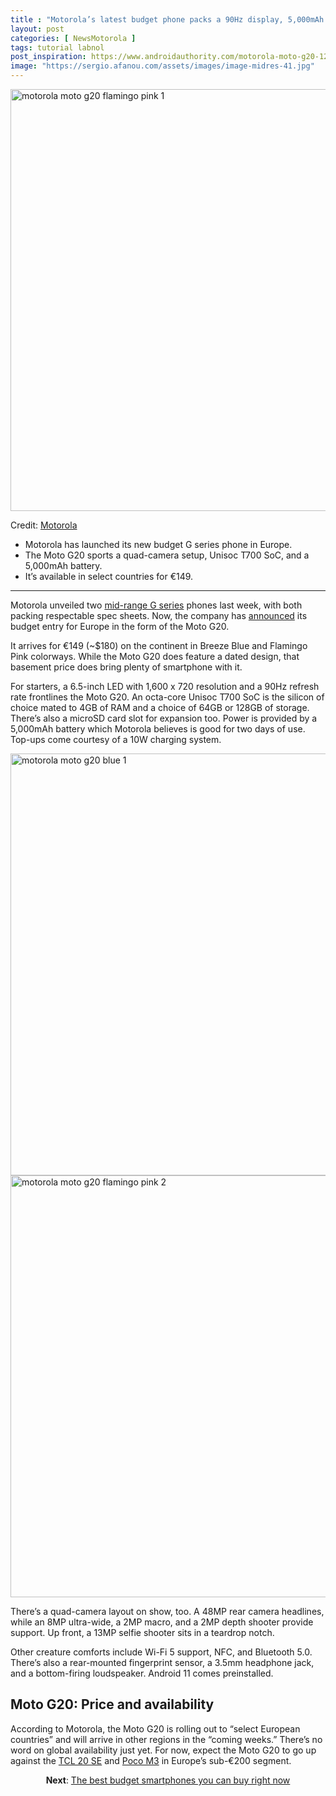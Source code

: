 ```yaml
---
title : "Motorola’s latest budget phone packs a 90Hz display, 5,000mAh battery"
layout: post
categories: [ NewsMotorola ]
tags: tutorial labnol
post_inspiration: https://www.androidauthority.com/motorola-moto-g20-1221034/
image: "https://sergio.afanou.com/assets/images/image-midres-41.jpg"
---
```


<p><html><body><img class="size-large wp-image-1221038 noname aa-img" title="motorola moto g20 flamingo pink 1" src="https://cdn57.androidauthority.net/wp-content/uploads/2021/04/motorola-moto-g20-flamingo-pink-1-1200x675.jpg" alt="motorola moto g20 flamingo pink 1" width="1200" height="675" data-attachment-id="1221038" srcset="https://cdn57.androidauthority.net/wp-content/uploads/2021/04/motorola-moto-g20-flamingo-pink-1-1200x676.jpg 1200w, https://cdn57.androidauthority.net/wp-content/uploads/2021/04/motorola-moto-g20-flamingo-pink-1-300x170.jpg 300w, https://cdn57.androidauthority.net/wp-content/uploads/2021/04/motorola-moto-g20-flamingo-pink-1-768x432.jpg 768w, https://cdn57.androidauthority.net/wp-content/uploads/2021/04/motorola-moto-g20-flamingo-pink-1-1536x865.jpg 1536w, https://cdn57.androidauthority.net/wp-content/uploads/2021/04/motorola-moto-g20-flamingo-pink-1-16x9.jpg 16w, https://cdn57.androidauthority.net/wp-content/uploads/2021/04/motorola-moto-g20-flamingo-pink-1-32x18.jpg 32w, https://cdn57.androidauthority.net/wp-content/uploads/2021/04/motorola-moto-g20-flamingo-pink-1-28x16.jpg 28w, https://cdn57.androidauthority.net/wp-content/uploads/2021/04/motorola-moto-g20-flamingo-pink-1-56x32.jpg 56w, https://cdn57.androidauthority.net/wp-content/uploads/2021/04/motorola-moto-g20-flamingo-pink-1-64x36.jpg 64w, https://cdn57.androidauthority.net/wp-content/uploads/2021/04/motorola-moto-g20-flamingo-pink-1-712x400.jpg 712w, https://cdn57.androidauthority.net/wp-content/uploads/2021/04/motorola-moto-g20-flamingo-pink-1-1000x563.jpg 1000w, https://cdn57.androidauthority.net/wp-content/uploads/2021/04/motorola-moto-g20-flamingo-pink-1-792x446.jpg 792w, https://cdn57.androidauthority.net/wp-content/uploads/2021/04/motorola-moto-g20-flamingo-pink-1-1280x720.jpg 1280w, https://cdn57.androidauthority.net/wp-content/uploads/2021/04/motorola-moto-g20-flamingo-pink-1-840x472.jpg 840w, https://cdn57.androidauthority.net/wp-content/uploads/2021/04/motorola-moto-g20-flamingo-pink-1-1340x754.jpg 1340w, https://cdn57.androidauthority.net/wp-content/uploads/2021/04/motorola-moto-g20-flamingo-pink-1-770x433.jpg 770w, https://cdn57.androidauthority.net/wp-content/uploads/2021/04/motorola-moto-g20-flamingo-pink-1-355x200.jpg 355w, https://cdn57.androidauthority.net/wp-content/uploads/2021/04/motorola-moto-g20-flamingo-pink-1-675x380.jpg 675w, https://cdn57.androidauthority.net/wp-content/uploads/2021/04/motorola-moto-g20-flamingo-pink-1.jpg 1920w" sizes="(max-width: 1200px) 100vw, 1200px" /></p>
<div class="aa-img-source-credit">
<div class="aa-img-source-and-credit full">
<div class="aa-img-source text-right"><span>Credit:</span> <a rel="nofollow" class="img-credit-link" target="_blank" href="https://www.motorola.com/blog/hello-moto-g20">Motorola</a></div>
</div>
</div>
<div class="aa_tldr_text">
<ul>
<li>Motorola has launched its new budget G series phone in Europe.</li>
<li>The Moto G20 sports a quad-camera setup, Unisoc T700 SoC, and a 5,000mAh battery.</li>
<li>It&#8217;s available in select countries for €149.</li>
</ul>
</div><hr>
<p>Motorola unveiled two <a href="https://www.androidauthority.com/moto-g60-1219289/" target="_blank" rel="noopener">mid-range G series</a> phones last week, with both packing respectable spec sheets. Now, the company has <a href="https://www.motorola.com/blog/hello-moto-g20" target="_blank" rel="noopener">announced</a> its budget entry for Europe in the form of the Moto G20.</p>
<p>It arrives for €149 (~$180) on the continent in Breeze Blue and Flamingo Pink colorways. While the Moto G20 does feature a dated design, that basement price does bring plenty of smartphone with it.</p>
<p>For starters, a 6.5-inch LED with 1,600 x 720 resolution and a 90Hz refresh rate frontlines the Moto G20. An octa-core Unisoc T700 SoC is the silicon of choice mated to 4GB of RAM and a choice of 64GB or 128GB of storage. There&#8217;s also a microSD card slot for expansion too. Power is provided by a 5,000mAh battery which Motorola believes is good for two days of use. Top-ups come courtesy of a 10W charging system.</p>

<a title="motorola moto g20 blue 1"  href='https://cdn57.androidauthority.net/wp-content/uploads/2021/04/motorola-moto-g20-blue-1.jpg'><img width="675" height="675" src="https://cdn57.androidauthority.net/wp-content/uploads/2021/04/motorola-moto-g20-blue-1-675x675.jpg" class="attachment-large size-large" alt="motorola moto g20 blue 1" srcset="https://cdn57.androidauthority.net/wp-content/uploads/2021/04/motorola-moto-g20-blue-1-675x675.jpg 675w, https://cdn57.androidauthority.net/wp-content/uploads/2021/04/motorola-moto-g20-blue-1-300x300.jpg 300w, https://cdn57.androidauthority.net/wp-content/uploads/2021/04/motorola-moto-g20-blue-1-150x150.jpg 150w, https://cdn57.androidauthority.net/wp-content/uploads/2021/04/motorola-moto-g20-blue-1-768x768.jpg 768w, https://cdn57.androidauthority.net/wp-content/uploads/2021/04/motorola-moto-g20-blue-1-1536x1536.jpg 1536w, https://cdn57.androidauthority.net/wp-content/uploads/2021/04/motorola-moto-g20-blue-1-16x16.jpg 16w, https://cdn57.androidauthority.net/wp-content/uploads/2021/04/motorola-moto-g20-blue-1-32x32.jpg 32w, https://cdn57.androidauthority.net/wp-content/uploads/2021/04/motorola-moto-g20-blue-1-28x28.jpg 28w, https://cdn57.androidauthority.net/wp-content/uploads/2021/04/motorola-moto-g20-blue-1-56x56.jpg 56w, https://cdn57.androidauthority.net/wp-content/uploads/2021/04/motorola-moto-g20-blue-1-64x64.jpg 64w, https://cdn57.androidauthority.net/wp-content/uploads/2021/04/motorola-moto-g20-blue-1-1000x1000.jpg 1000w, https://cdn57.androidauthority.net/wp-content/uploads/2021/04/motorola-moto-g20-blue-1-1200x1200.jpg 1200w, https://cdn57.androidauthority.net/wp-content/uploads/2021/04/motorola-moto-g20-blue-1-200x200.jpg 200w, https://cdn57.androidauthority.net/wp-content/uploads/2021/04/motorola-moto-g20-blue-1.jpg 1920w" sizes="(max-width: 675px) 100vw, 675px" /></a>
<a title="motorola moto g20 flamingo pink 2"  href='https://cdn57.androidauthority.net/wp-content/uploads/2021/04/motorola-moto-g20-flamingo-pink-2.jpg'><img width="675" height="675" src="https://cdn57.androidauthority.net/wp-content/uploads/2021/04/motorola-moto-g20-flamingo-pink-2-675x675.jpg" class="attachment-large size-large" alt="motorola moto g20 flamingo pink 2" srcset="https://cdn57.androidauthority.net/wp-content/uploads/2021/04/motorola-moto-g20-flamingo-pink-2-675x675.jpg 675w, https://cdn57.androidauthority.net/wp-content/uploads/2021/04/motorola-moto-g20-flamingo-pink-2-300x300.jpg 300w, https://cdn57.androidauthority.net/wp-content/uploads/2021/04/motorola-moto-g20-flamingo-pink-2-150x150.jpg 150w, https://cdn57.androidauthority.net/wp-content/uploads/2021/04/motorola-moto-g20-flamingo-pink-2-768x768.jpg 768w, https://cdn57.androidauthority.net/wp-content/uploads/2021/04/motorola-moto-g20-flamingo-pink-2-1536x1536.jpg 1536w, https://cdn57.androidauthority.net/wp-content/uploads/2021/04/motorola-moto-g20-flamingo-pink-2-16x16.jpg 16w, https://cdn57.androidauthority.net/wp-content/uploads/2021/04/motorola-moto-g20-flamingo-pink-2-32x32.jpg 32w, https://cdn57.androidauthority.net/wp-content/uploads/2021/04/motorola-moto-g20-flamingo-pink-2-28x28.jpg 28w, https://cdn57.androidauthority.net/wp-content/uploads/2021/04/motorola-moto-g20-flamingo-pink-2-56x56.jpg 56w, https://cdn57.androidauthority.net/wp-content/uploads/2021/04/motorola-moto-g20-flamingo-pink-2-64x64.jpg 64w, https://cdn57.androidauthority.net/wp-content/uploads/2021/04/motorola-moto-g20-flamingo-pink-2-1000x1000.jpg 1000w, https://cdn57.androidauthority.net/wp-content/uploads/2021/04/motorola-moto-g20-flamingo-pink-2-1200x1200.jpg 1200w, https://cdn57.androidauthority.net/wp-content/uploads/2021/04/motorola-moto-g20-flamingo-pink-2-200x200.jpg 200w, https://cdn57.androidauthority.net/wp-content/uploads/2021/04/motorola-moto-g20-flamingo-pink-2.jpg 1920w" sizes="(max-width: 675px) 100vw, 675px" /></a>

<p>There&#8217;s a quad-camera layout on show, too. A 48MP rear camera headlines, while an 8MP ultra-wide, a 2MP macro, and a 2MP depth shooter provide support. Up front, a 13MP selfie shooter sits in a teardrop notch.</p>
<p>Other creature comforts include Wi-Fi 5 support, NFC, and Bluetooth 5.0. There&#8217;s also a rear-mounted fingerprint sensor, a 3.5mm headphone jack, and a bottom-firing loudspeaker. Android 11 comes preinstalled.</p>
<h2>Moto G20: Price and availability</h2>
<p>According to Motorola, the Moto G20 is rolling out to &#8220;select European countries&#8221; and will arrive in other regions in the &#8220;coming weeks.&#8221; There&#8217;s no word on global availability just yet. For now, expect the Moto G20 to go up against the <a href="https://www.androidauthority.com/tcl-20-5g-annoucement-1191411/" target="_blank" rel="noopener">TCL 20 SE</a> and <a href="https://www.androidauthority.com/poco-m3-review-1198097/" target="_blank" rel="noopener">Poco M3</a> in Europe&#8217;s sub-€200 segment.</p>
<p style="text-align: center;"><strong>Next</strong>: <a href="https://www.androidauthority.com/cheap-android-phones-269520/" target="_blank" rel="noopener">The best budget smartphones you can buy right now</a></p>
</body></html></p>
